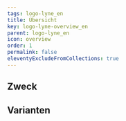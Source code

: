 ```yaml
---
tags: logo-lyne_en
title: Übersicht
key: logo-lyne-overview_en
parent: logo-lyne_en
icon: overview
order: 1
permalink: false
eleventyExcludeFromCollections: true
---
```


## Zweck

## Varianten

